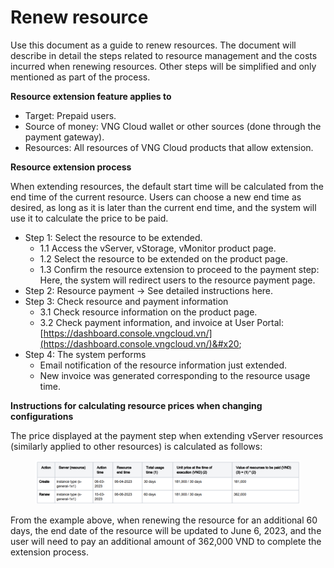 # Renew resource

Use this document as a guide to renew resources. The document will describe in detail the steps related to resource management and the costs incurred when renewing resources. Other steps will be simplified and only mentioned as part of the process.

**Resource extension feature applies to**

* Target: Prepaid users.
* Source of money: VNG Cloud wallet or other sources (done through the payment gateway).
* Resources: All resources of VNG Cloud products that allow extension.

**Resource extension process**&#x20;

When extending resources, the default start time will be calculated from the end time of the current resource. Users can choose a new end time as desired, as long as it is later than the current end time, and the system will use it to calculate the price to be paid.&#x20;

* Step 1: Select the resource to be extended.
  * 1.1 Access the vServer, vStorage, vMonitor product page.
  * 1.2 Select the resource to be extended on the product page.
  * 1.3 Confirm the resource extension to proceed to the payment step: Here, the system will redirect users to the resource payment page.
* Step 2: Resource payment -> See detailed instructions here.
* Step 3: Check resource and payment information
  * 3.1 Check resource information on the product page.
  * 3.2 Check payment information, and invoice at User Portal: [https://dashboard.console.vngcloud.vn/](https://dashboard.console.vngcloud.vn/)&#x20;
* Step 4: The system performs&#x20;
  * Email notification of the resource information just extended.
  * New invoice was generated corresponding to the resource usage time.

**Instructions for calculating resource prices when changing configurations**

The price displayed at the payment step when extending vServer resources (similarly applied to other resources) is calculated as follows:

<figure><img src="../../../.gitbook/assets/image (6) (1) (1) (1) (1) (1) (1) (1) (1) (1) (1) (1).png" alt=""><figcaption></figcaption></figure>

From the example above, when renewing the resource for an additional 60 days, the end date of the resource will be updated to June 6, 2023, and the user will need to pay an additional amount of 362,000 VND to complete the extension process.
